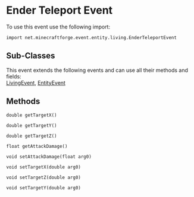 # Ender Teleport Event

To use this event use the following import:
```groovy:no-line-numbers
import net.minecraftforge.event.entity.living.EnderTeleportEvent
```

## Sub-Classes
This event extends the following events and can use all their methods and fields: <br>
[LivingEvent](living_event/living_event.md), [EntityEvent](entity_event/entity_event.md)

## Methods
```groovy:no-line-numbers
double getTargetX()
```

```groovy:no-line-numbers
double getTargetY()
```

```groovy:no-line-numbers
double getTargetZ()
```

```groovy:no-line-numbers
float getAttackDamage()
```

```groovy:no-line-numbers
void setAttackDamage(float arg0)
```

```groovy:no-line-numbers
void setTargetX(double arg0)
```

```groovy:no-line-numbers
void setTargetZ(double arg0)
```

```groovy:no-line-numbers
void setTargetY(double arg0)
```
